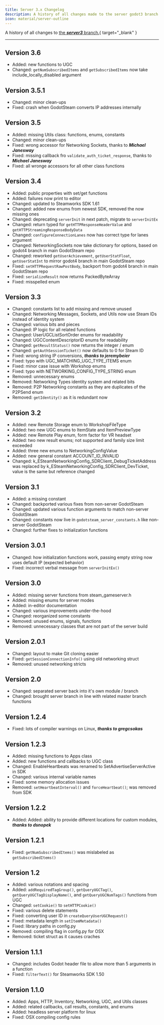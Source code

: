 ```yaml
---
title: Server 3.x Changelog
description: A history of all changes made to the server godot3 branch.
icon: material/server-outline
---
```


A history of all changes to [the ***server3*** branch.](https://github.com/GodotSteam/GodotSteam-Server/tree/godot3){ target="\_blank" }

---

## Version 3.6

- Added: new functions to UGC
- Changed: `getNumSubscribedItems` and `getSubscribedItems` now take include_locally_disabled argument

## Version 3.5.1

- Changed: minor clean-ups
- Fixed: crash when GodotSteam converts IP addresses internally

## Version 3.5

- Added: missing Utils class: functions, enums, constants
- Changed: minor clean-ups
- Fixed: wrong accessor for Networking Sockets, thanks to ***Michael Janesway***
- Fixed: missing callback fro `validate_auth_ticket_response`, thanks to ***Michael Janesway***
- Fixed: all wronge accessors for all other class functions

## Version 3.4

- Added: public properties with set/get functions
- Added: failures now print to editor
- Changed: updated to Steamworks SDK 1.61
- Changed: added new enums from newest SDK, removed the now missing ones
- Changed: deprecating `serverInit` in next patch, migrate to `serverInitEx`
- Changed: return typed for `getHTTPResponseHeaderValue` and `getHTTPStreamingResponseBodyData`
- Changed: `configureConnectionLanes` now has correct type for lanes argument
- Changed: NetworkingSockets now take dictionary for options, based on godot4 branch in main GodotSteam repo
- Changed: reworked `getUserAchievement`, `getUserStatFloat`, `getUserStatInt` to mirror godot4 branch in main GodotSteam repo
- Fixed: `setHTTPRequestRawPostBody`, backport from godot4 branch in main GodotSteam repo
- Fixed: `serializeResult` now returns PackedByteArray
- Fixed: misspelled enum

## Version 3.3

- Changed: constants list to add missing and remove unused
- Changed: Networking Messages, Sockets, and Utils now use Steam IDs instead of identity system
- Changed: various bits and pieces
- Changed: IP logic for all related functions
- Changed: UserUGCListSortOrder enums for readability
- Changed: UGCContentDescriptorID enums for readability
- Changed: `getResultStatus()` now returns the integer / enum
- Changed: `getAuthSessionTicket()` now defaults to 0 for Steam ID
- Fixed: wrong string IP conversions, ***thanks to jeremybeier***
- Fixed: typo with UGC_MATCHING_UGC_TYPE_ITEMS enum
- Fixed: minor case issue with Workshop enums
- Fixed: typo with NETWORKING_CONFIG_TYPE_STRING enum
- Removed: unnecessary enums
- Removed: Networking Types identity system and related bits
- Removed: P2P Networking constants as they are duplicates of the P2PSend enum
- Removed: `getIdentity()` as it is redundant now

## Version 3.2

- Added: new Remote Storage enum to WorkshopFileType
- Added: two new UGC enums to ItemState and ItemPreviewType
- Added: new Remote Play enum, form factor for VR headset
- Added: two new result enums; not supported and family size limit exceeded
- Added: three new enums to NetworkingConfigValue
- Added: new general constant ACCOUNT_ID_INVALID
- Changed: k_ESteamNetworkingConfig_SDRClient_DebugTicketAddress was replaced by k_ESteamNetworkingConfig_SDRClient_DevTicket, value is the same but reference changed

## Version 3.1

- Added: a missing constant
- Changed: backported various fixes from non-server GodotSteam
- Changed: updated various function arguments to match non-server GodotSteam
- Changed: constants now live in `godotsteam_server_constants.h` like non-server GodotSteam
- Changed: further fixes to initialization functions

## Version 3.0.1

- Changed: how initialization functions work, passing empty string now uses default IP (expected behavior)
- Fixed: incorrect verbal message from `serverInitEx()`

## Version 3.0

- Added: missing server functions from steam_gameserver.h
- Added: missing enums for server modes
- Added: in-editor documentation
- Changed: various improvements under-the-hood
- Changed: reorganized some constants
- Removed: unused enums, signals, functions
- Removed: unnecessary classes that are not part of the server build

## Version 2.0.1

* Changed: layout to make Git cloning easier
* Fixed: `getSessionConnectionInfo()` using old networking struct
* Removed: unused networking stricts

## Version 2.0

* Changed: separated server back into it's own module / branch
* Changed: brought server branch in line with related master branch functions

## Version 1.2.4

* Fixed: lots of compiler warnings on Linux, ***thanks to gregcsokas***

## Version 1.2.3

* Added: missing functions to Apps class
* Added: new functions and callbacks to UGC class
* Changed: EnableHeartbeats was renamed to SetAdvertiseServerActive in SDK
* Changed: various internal variable names
* Fixed: some memory allocation issues
* Removed: `setHeartbeatInterval()` and `forceHeartbeat()`; was removed from SDK

## Version 1.2.2

* Added: Added: ability to provide different locations for custom modules, ***thanks to dsnopek***

## Version 1.2.1

* Fixed: `getNumSubscribedItems()` was mislabeled as `getSubscribedItems()`

## Version 1.2

* Added: various notations and spacing
* Added: `addRequiredTagGroup()`, `getQueryUGCTag()`, `getQueryUGCTagDisplayName()`, and `getQueryUGCNumTags()` functions from UGC
* Changed: `setCookie()` to `setHTTPCookie()`
* Fixed: various delete statements
* Fixed: converting user ID in `createQueryUserUGCRequest()`
* Fixed: metadata length in `setItemMetadata()`
* Fixed: library paths in config.py
* Removed: compiling flag in config.py for OSX
* Removed: ticket struct as it causes craches

## Version 1.1.1

* Changed: includes Godot header file to allow more than 5 arguments in a function
* Fixed: `filterText()` for Steamworks SDK 1.50

## Version 1.1.0

* Added: Apps, HTTP, Inventory, Networking, UGC, and Utils classes
* Added: related callbacks, call results, constants, and enums
* Added: headless server platform for linux
* Fixed: OSX compiling config rules
